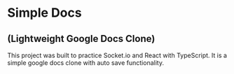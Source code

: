 # Simple Docs 
## (Lightweight Google Docs Clone)

This project was built to practice Socket.io and React with TypeScript.
It is a simple google docs clone with auto save functionality.
